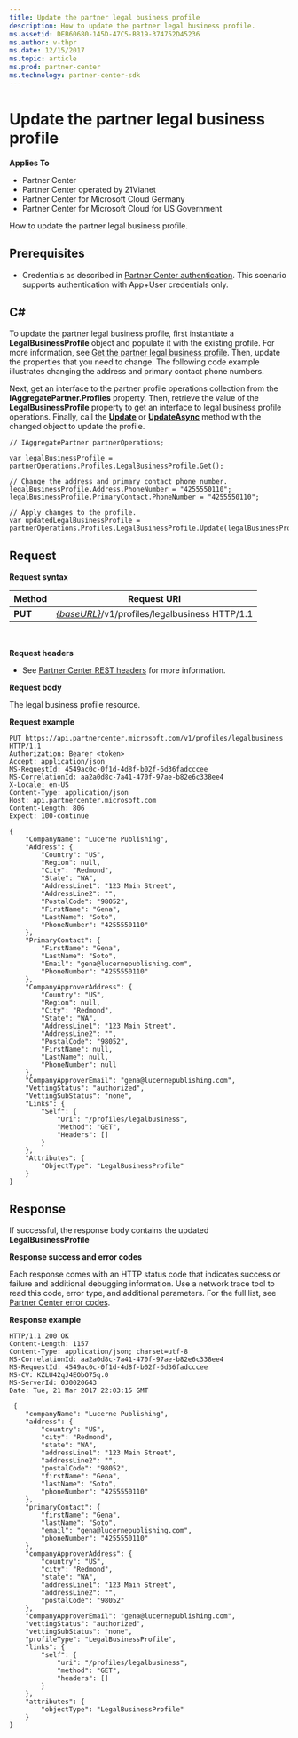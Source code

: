 ```yaml
---
title: Update the partner legal business profile
description: How to update the partner legal business profile.
ms.assetid: DEB60680-145D-47C5-BB19-374752D45236
ms.author: v-thpr
ms.date: 12/15/2017
ms.topic: article
ms.prod: partner-center
ms.technology: partner-center-sdk
---
```


# Update the partner legal business profile


**Applies To**

-   Partner Center
-   Partner Center operated by 21Vianet
-   Partner Center for Microsoft Cloud Germany
-   Partner Center for Microsoft Cloud for US Government

How to update the partner legal business profile.

## <span id="Prerequisites"></span><span id="prerequisites"></span><span id="PREREQUISITES"></span>Prerequisites


-   Credentials as described in [Partner Center authentication](partner-center-authentication.md). This scenario supports authentication with App+User credentials only.

## <span id="C_"></span><span id="c_"></span>C#


To update the partner legal business profile, first instantiate a **LegalBusinessProfile** object and populate it with the existing profile. For more information, see [Get the partner legal business profile](get-legal-business-profile.md). Then, update the properties that you need to change. The following code example illustrates changing the address and primary contact phone numbers.

Next, get an interface to the partner profile operations collection from the **IAggregatePartner.Profiles** property. Then, retrieve the value of the **LegalBusinessProfile** property to get an interface to legal business profile operations. Finally, call the [**Update**](https://docs.microsoft.com/dotnet/api/microsoft.store.partnercenter.profiles.ilegalbusinessprofile.update) or [**UpdateAsync**](https://docs.microsoft.com/dotnet/api/microsoft.store.partnercenter.profiles.ilegalbusinessprofile.updateasync) method with the changed object to update the profile.

```CSharp
// IAggregatePartner partnerOperations;

var legalBusinessProfile = partnerOperations.Profiles.LegalBusinessProfile.Get();

// Change the address and primary contact phone number. 
legalBusinessProfile.Address.PhoneNumber = "4255550110";
legalBusinessProfile.PrimaryContact.PhoneNumber = "4255550110";

// Apply changes to the profile.
var updatedLegalBusinessProfile = partnerOperations.Profiles.LegalBusinessProfile.Update(legalBusinessProfile);
```

## <span id="Request"></span><span id="request"></span><span id="REQUEST"></span>Request


**Request syntax**

| Method  | Request URI                                                                    |
|---------|--------------------------------------------------------------------------------|
| **PUT** | [*{baseURL}*](partner-center-rest-urls.md)/v1/profiles/legalbusiness HTTP/1.1 |

 

**Request headers**

-   See [Partner Center REST headers](headers.md) for more information.

**Request body**

The legal business profile resource.

**Request example**

```
PUT https://api.partnercenter.microsoft.com/v1/profiles/legalbusiness HTTP/1.1
Authorization: Bearer <token>
Accept: application/json
MS-RequestId: 4549ac0c-0f1d-4d8f-b02f-6d36fadcccee
MS-CorrelationId: aa2a0d8c-7a41-470f-97ae-b82e6c338ee4
X-Locale: en-US
Content-Type: application/json
Host: api.partnercenter.microsoft.com
Content-Length: 806
Expect: 100-continue

{
    "CompanyName": "Lucerne Publishing",
    "Address": {
        "Country": "US",
        "Region": null,
        "City": "Redmond",
        "State": "WA",
        "AddressLine1": "123 Main Street",
        "AddressLine2": "",
        "PostalCode": "98052",
        "FirstName": "Gena",
        "LastName": "Soto",
        "PhoneNumber": "4255550110"
    },
    "PrimaryContact": {
        "FirstName": "Gena",
        "LastName": "Soto",
        "Email": "gena@lucernepublishing.com",
        "PhoneNumber": "4255550110"
    },
    "CompanyApproverAddress": {
        "Country": "US",
        "Region": null,
        "City": "Redmond",
        "State": "WA",
        "AddressLine1": "123 Main Street",
        "AddressLine2": "",
        "PostalCode": "98052",
        "FirstName": null,
        "LastName": null,
        "PhoneNumber": null
    },
    "CompanyApproverEmail": "gena@lucernepublishing.com",
    "VettingStatus": "authorized",
    "VettingSubStatus": "none",
    "Links": {
        "Self": {
            "Uri": "/profiles/legalbusiness",
            "Method": "GET",
            "Headers": []
        }
    },
    "Attributes": {
        "ObjectType": "LegalBusinessProfile"
    }
}
```

## <span id="Response"></span><span id="response"></span><span id="RESPONSE"></span>Response


If successful, the response body contains the updated **LegalBusinessProfile**

**Response success and error codes**

Each response comes with an HTTP status code that indicates success or failure and additional debugging information. Use a network trace tool to read this code, error type, and additional parameters. For the full list, see [Partner Center error codes](error-codes.md).

**Response example**

```
HTTP/1.1 200 OK
Content-Length: 1157
Content-Type: application/json; charset=utf-8
MS-CorrelationId: aa2a0d8c-7a41-470f-97ae-b82e6c338ee4
MS-RequestId: 4549ac0c-0f1d-4d8f-b02f-6d36fadcccee
MS-CV: KZLU42qJ4EObO75q.0
MS-ServerId: 030020643
Date: Tue, 21 Mar 2017 22:03:15 GMT

﻿ {
    "companyName": "Lucerne Publishing",
    "address": {
        "country": "US",
        "city": "Redmond",
        "state": "WA",
        "addressLine1": "123 Main Street",
        "addressLine2": "",
        "postalCode": "98052",
        "firstName": "Gena",
        "lastName": "Soto",
        "phoneNumber": "4255550110"
    },
    "primaryContact": {
        "firstName": "Gena",
        "lastName": "Soto",
        "email": "gena@lucernepublishing.com",
        "phoneNumber": "4255550110"
    },
    "companyApproverAddress": {
        "country": "US",
        "city": "Redmond",
        "state": "WA",
        "addressLine1": "123 Main Street",
        "addressLine2": "",
        "postalCode": "98052"
    },
    "companyApproverEmail": "gena@lucernepublishing.com",
    "vettingStatus": "authorized",
    "vettingSubStatus": "none",
    "profileType": "LegalBusinessProfile",
    "links": {
        "self": {
            "uri": "/profiles/legalbusiness",
            "method": "GET",
            "headers": []
        }
    },
    "attributes": {
        "objectType": "LegalBusinessProfile"
    }
}
```

 

 





